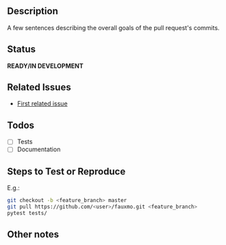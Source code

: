 ## Description

A few sentences describing the overall goals of the pull request's commits.

## Status

**READY/IN DEVELOPMENT**

## Related Issues

- [First related issue](https://github.com/n8henrie/fauxmo/issues/1)

## Todos

- [ ] Tests
- [ ] Documentation

## Steps to Test or Reproduce

E.g.:

```bash
git checkout -b <feature_branch> master
git pull https://github.com/<user>/fauxmo.git <feature_branch>
pytest tests/
```

## Other notes


